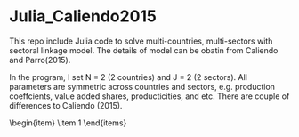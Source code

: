 # Julia_Caliendo2015

  This repo include Julia code to solve multi-countries, multi-sectors with sectoral linkage model. The details of model can be obatin from Caliendo and Parro(2015).

  In the program, I set N = 2 (2 countries) and J = 2 (2 sectors). All parameters are symmetric across countries and sectors, e.g. production coeffcients, value added shares, producticities, and etc. There are couple of differences to Caliendo (2015). 
  
  \begin{item}
    \item 1
  \end{items}
